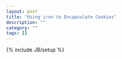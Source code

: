 ```yaml
---
layout: post
title: "Using iron to Encapsulate Cookies"
description: ""
category: ""
tags: []
---
```

{% include JB/setup %}
